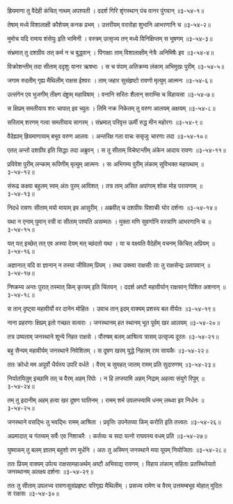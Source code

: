 ह्रियमाणा तु वैदेही कंचित् नाथम् अपश्यती ।
ददर्श गिरि शृंगस्थान् पंच वानर पुंगवान् ॥३-५४-१॥

तेषाम् मध्ये विशालाक्षी कौशेयम् कनक प्रभम् ।
उत्तरीयम् वरारोहा शुभानि आभरणानि च ॥३-५४-२॥

मुमोच यदि रामाय शंसेयुः इति भामिनी ।
वस्त्रम् उत्सृज्य तन् मध्ये विनिक्षिप्तम् स भूषणम् ॥३-५४-३॥

संभ्रमात् तु दशग्रीवः तत् कर्म न च बुद्ध्वान् ।
पिंगाक्षाः ताम् विशालाक्षीम् नेत्रैः अनिमिषैः इव ॥३-५४-४॥

विक्रोशन्तीम् तदा सीताम् ददृशुः वानर ऋषभाः ।
स च पंपाम् अतिक्रम्य लंकाम् अभिमुखः पुरीम् ॥३-५४-५॥

जगाम रुदतीम् गृह्य मैथिलीम् राक्षस ईश्वरः ।
ताम् जहार सुसंहृष्टो रावणो मृत्युम् आत्मनः ॥३-५४-६॥

उत्संगेन एव भुजगीम् तीक्ष्ण दंष्ट्राम् महाविषाम् ।
वनानि सरितः शैलान् सराम्सि च विहायसा ॥३-५४-७॥

स क्षिप्रम् समतीयाय शरः चापात् इव च्युतः ।
तिमि नक्र निकेतम् तु वरुण आलयम् अक्षयम् ॥३-५४-८॥

सरिताम् शरणम् गत्वा समतीयाय सागरम् ।
संभ्रमात् परिवृत्त ऊर्मी रुद्ध मीन महोरगः ॥३-५४-९॥

वैदेह्याम् ह्रियमाणायाम् बभूव वरुण आलयः ।
अन्तरिक्ष गता वाचः ससृजुः चारणाः तदा ॥३-५४-१०॥

एतत् अन्तो दशग्रीव इति सिद्धाः तदा अब्रुवन् ।
स तु सीताम् विचेष्टन्तीम् अंकेन आदाय रावणः ॥३-५४-११॥

प्रविवेश पुरीम् लन्काम् रूपिणीम् मृत्युम् आत्मनः ।
सः अभिगम्य पुरीम् लंकाम् सुविभक्त महापथाम् ॥३-५४-१२॥

संरूढ कक्ष्या बहुलम् स्वम् अंतः पुरम् आविशत् ।
तत्र ताम् असित अपांगाम् शोक मोह परायणाम् ॥३-५४-१३॥

निदधे रावणः सीताम् मयो मायाम् इव आसुरीम् ।
अब्रवीत् च दशग्रीवः पिशाचीः घोर दर्शनाः ॥३-५४-१४॥

यथा न एनाम् पुमान् स्त्री वा सीताम् पश्यति असम्मतः ।
मुक्ता मणि सुवर्णानि वस्त्राणि आभरणानि च ॥३-५४-१५॥

यत् यत् इच्छेत् तत् एव अस्या देयम् मत् च्छंदतो यथा ।
या च वक्ष्यति वैदेहीम् वचनम् किंचित् अप्रियम् ॥३-५४-१६॥

अज्ञानात् यदि वा ज्ञानान् न तस्या जीवितम् प्रियम् ।
तथा उक्त्वा राक्षसीः ताः तु राक्षसेन्द्रः प्रतापवान् ॥३-५४-१७॥

निष्क्रम्य अन्तः पुरात् तस्मात् किम् कृत्यम् इति चिंतयन् ।
ददर्श अष्टौ महावीर्यान् राक्षसान् पिशित अशनान् ॥३-५४-१८॥

स तान् दृष्ट्वा महावीर्यो वर दानेन मोहितः ।
उवाच तान् इदम् वाक्यम् प्रशस्य बल वीर्यतः ॥३-५४-१९॥

नाना प्रहरणाः क्षिप्रम् इतो गच्छत सत्वराः ।
जनस्थानम् हत स्थानम् भूत पूर्वम् खर आलयम् ॥३-५४-२०॥

तत्र उष्यताम् जनस्थाने शून्ये निहत राक्षसे ।
पौरुषम् बलम् आश्रित्य त्रासम् उत्सृज्य दूरतः ॥३-५४-२१॥

बहु सैन्यम् महावीर्यम् जनस्थाने निवेशितम् ।
स दूषण खरम् युद्धे निहतम् राम सायकैः ॥३-५४-२२॥

ततः क्रोधो मम अपूर्वो धैर्यस्य उपरि वर्धते ।
वैरम् च सुमहत् जातम् रामम् प्रति सुदारुणम् ॥३-५४-२३॥

निर्यातयितुम् इच्छामि तत् च वैरम् अहम् रिपोः ।
न हि लप्स्यामि अहम् निद्राम् अहत्वा संयुगे रिपुम् ॥३-५४-२४॥

तम् तु इदानीम् अहम् हत्वा खर दूषण घातिनम् ।
रामम् शर्म उपलप्स्यामि धनम् लब्ध्वा इव निर्धनः ॥३-५४-२५॥

जनस्थाने वसद्भिः तु भवद्भिः रामम् आश्रिता ।
प्रवृत्तिः उपनेतव्या किम् करोति इति तत्त्वतः ॥३-५४-२६॥

अप्रमादात् च गंतव्यम् सर्वैः एव निशाचरैः ।
कर्तव्यः च सदा यत्नो राघवस्य वधम् प्रति ॥३-५४-२७॥

युष्माकम् तु बलम् ज्ञातम् बहुशो रण मूर्धनि ।
अतः तु अस्मिन् जनस्थाने मया यूयम् नियोजिताः ॥३-५४-२८॥

ततः प्रियम् वाक्यम् उपेत्य राक्षसामहाअर्थम् अष्टौ अभिवाद्य रावणम् ।
विहाय लंकाम् सहिताः प्रतस्थिरेयतो जनस्थानम् अलक्ष्य दर्शनाः ॥३-५४-२९॥

ततः तु सीताम् उपलभ्य रावणःसुसंप्रहृष्टः परिगृह्य मैथिलीम् ।
प्रसज्य रामेण च वैरम् उत्तमम्बभूव मोहात् मुदितः स राक्षसः ॥३-५४-३०॥

